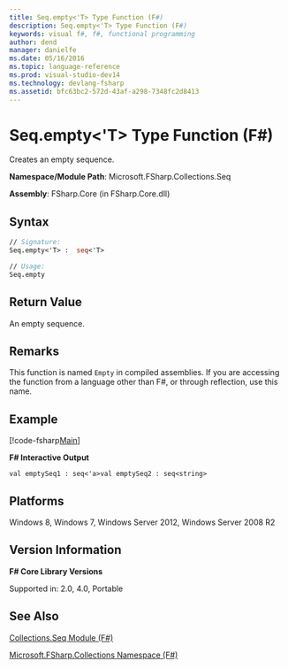 ```yaml
---
title: Seq.empty<'T> Type Function (F#)
description: Seq.empty<'T> Type Function (F#)
keywords: visual f#, f#, functional programming
author: dend
manager: danielfe
ms.date: 05/16/2016
ms.topic: language-reference
ms.prod: visual-studio-dev14
ms.technology: devlang-fsharp
ms.assetid: bfc63bc2-572d-43af-a298-7348fc2d8413
---
```


# Seq.empty<'T> Type Function (F#)

Creates an empty sequence.

**Namespace/Module Path**: Microsoft.FSharp.Collections.Seq

**Assembly**: FSharp.Core (in FSharp.Core.dll)


## Syntax

```fsharp
// Signature:
Seq.empty<'T> :  seq<'T>

// Usage:
Seq.empty
```

## Return Value

An empty sequence.

## Remarks
This function is named `Empty` in compiled assemblies. If you are accessing the function from a language other than F#, or through reflection, use this name.

## Example

[!code-fsharp[Main](snippets/fssequences/snippet32.fs)]

**F# Interactive Output**

```
val emptySeq1 : seq<'a>val emptySeq2 : seq<string>
```

## Platforms
Windows 8, Windows 7, Windows Server 2012, Windows Server 2008 R2


## Version Information
**F# Core Library Versions**

Supported in: 2.0, 4.0, Portable

## See Also
[Collections.Seq Module &#40;F&#35;&#41;](Collections.Seq-Module-%5BFSharp%5D.md)

[Microsoft.FSharp.Collections Namespace &#40;F&#35;&#41;](Microsoft.FSharp.Collections-Namespace-%5BFSharp%5D.md)
